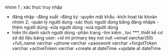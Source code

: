 nhóm 1 ; xác thực truy nhập
- đăng nhập
-đăng xuất
-đăng ký
-quyên mật khẩu
-kích hoạt tài khoản 
nhóm 2;
-quản lý người dung 
-xác thực người dùng bằng đăng nhâpk
-thêm người dùng 
-xửa người dùng 
-xoá người dùng 
- hiển thị danh sách người dùng 
-phân trang 
-tìm kiếm , lọc 
***, thiết kế cơ sở dữ liệu
bảng user:
+id int primary key not null 
+email varchar(50) 
+full_name varchar
+phone varchar
+passwork varchar
+forgotToken varchar
+activeToken varchar
+create at dateTime
+update at dateTime


